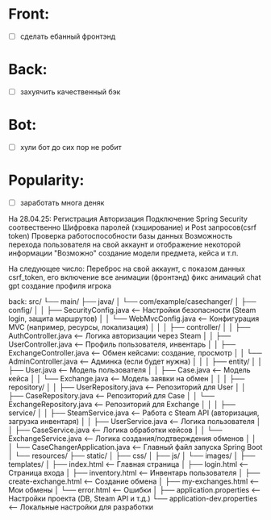 # Front:
- [ ] сделать ебанный фронтэнд 

# Back:
- [ ] захуячить качественный бэк

# Bot:
- [ ] хули бот до сих пор не робит

# Popularity:
- [ ] заработать многа деняк

На 28.04.25:
Регистрация
Авторизация
Подключение Spring Security соотвественно
Шифровка паролей (хэширование) и Post запросов(csrf token)
Проверка работоспособности базы данных
Возможность перехода пользователя на свой аккаунт и отображение некоторой информации
"Возможно" создание модели предмета, кейса и т.п.

На следующее число:
Переброс на свой аккаунт, с показом данных
csrf_token, его включение
все анимации (фронтэнд)
фикс анимаций chat gpt
создание профиля игрока

back:
src/
└── main/
├── java/
│   └── com/example/casechanger/
│       ├── config/
│       │   ├── SecurityConfig.java         <-- Настройки безопасности (Steam login, защита маршрутов)
│       │   └── WebMvcConfig.java            <-- Конфигурация MVC (например, ресурсы, локализация)
│       │
│       ├── controller/
│       │   ├── AuthController.java          <-- Логика авторизации через Steam
│       │   ├── UserController.java          <-- Профиль пользователя, инвентарь
│       │   ├── ExchangeController.java      <-- Обмен кейсами: создание, просмотр
│       │   └── AdminController.java         <-- Админка (если будет нужна)
│       │
│       ├── entity/
│       │   ├── User.java                    <-- Модель пользователя
│       │   ├── Case.java                    <-- Модель кейса
│       │   └── Exchange.java                <-- Модель заявки на обмен
│       │
│       ├── repository/
│       │   ├── UserRepository.java          <-- Репозиторий для User
│       │   ├── CaseRepository.java          <-- Репозиторий для Case
│       │   └── ExchangeRepository.java      <-- Репозиторий для Exchange
│       │
│       ├── service/
│       │   ├── SteamService.java             <-- Работа с Steam API (авторизация, загрузка инвентаря)
│       │   ├── UserService.java              <-- Логика пользователя
│       │   ├── CaseService.java              <-- Логика обработки кейсов
│       │   └── ExchangeService.java          <-- Логика создания/подтверждения обменов
│       │
│       └── CaseChangerApplication.java       <-- Главный файл запуска Spring Boot
│
└── resources/
├── static/
│   ├── css/
│   ├── js/
│   └── images/
│
├── templates/
│   ├── index.html              <-- Главная страница
│   ├── login.html              <-- Страница входа
│   ├── inventory.html          <-- Инвентарь пользователя
│   ├── create-exchange.html    <-- Создание обмена
│   ├── my-exchanges.html       <-- Мои обмены
│   └── error.html              <-- Ошибки
│
├── application.properties      <-- Настройки проекта (DB, Steam API и т.д.)
└── application-dev.properties  <-- Локальные настройки для разработки
